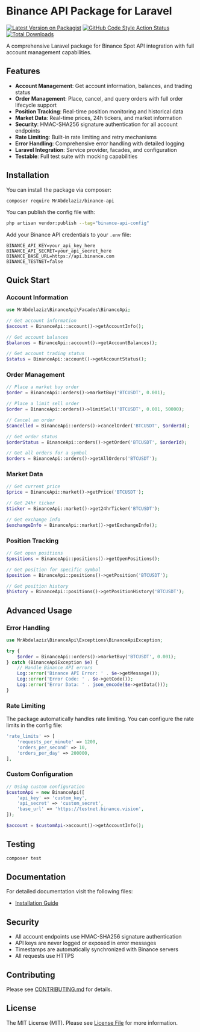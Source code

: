 # Binance API Package for Laravel

[![Latest Version on Packagist](https://img.shields.io/packagist/v/MrAbdelaziz/binance-api.svg?style=flat-square)](https://packagist.org/packages/MrAbdelaziz/binance-api)
[![GitHub Code Style Action Status](https://img.shields.io/github/actions/workflow/status/MrAbdelaziz/binance-api/fix-php-code-style-issues.yml?branch=main&label=code%20style&style=flat-square)](https://github.com/MrAbdelaziz/binance-api/actions?query=workflow%3A"Fix+PHP+code+style+issues"+branch%3Amain)
[![Total Downloads](https://img.shields.io/packagist/dt/MrAbdelaziz/binance-api.svg?style=flat-square)](https://packagist.org/packages/MrAbdelaziz/binance-api)

A comprehensive Laravel package for Binance Spot API integration with full account management capabilities.

## Features

- **Account Management**: Get account information, balances, and trading status
- **Order Management**: Place, cancel, and query orders with full order lifecycle support
- **Position Tracking**: Real-time position monitoring and historical data
- **Market Data**: Real-time prices, 24h tickers, and market information
- **Security**: HMAC-SHA256 signature authentication for all account endpoints
- **Rate Limiting**: Built-in rate limiting and retry mechanisms
- **Error Handling**: Comprehensive error handling with detailed logging
- **Laravel Integration**: Service provider, facades, and configuration
- **Testable**: Full test suite with mocking capabilities

## Installation

You can install the package via composer:

```bash
composer require MrAbdelaziz/binance-api
```

You can publish the config file with:

```bash
php artisan vendor:publish --tag="binance-api-config"
```

Add your Binance API credentials to your `.env` file:

```env
BINANCE_API_KEY=your_api_key_here
BINANCE_API_SECRET=your_api_secret_here
BINANCE_BASE_URL=https://api.binance.com
BINANCE_TESTNET=false
```

## Quick Start

### Account Information

```php
use MrAbdelaziz\BinanceApi\Facades\BinanceApi;

// Get account information
$account = BinanceApi::account()->getAccountInfo();

// Get account balances
$balances = BinanceApi::account()->getAccountBalances();

// Get account trading status
$status = BinanceApi::account()->getAccountStatus();
```

### Order Management

```php
// Place a market buy order
$order = BinanceApi::orders()->marketBuy('BTCUSDT', 0.001);

// Place a limit sell order
$order = BinanceApi::orders()->limitSell('BTCUSDT', 0.001, 50000);

// Cancel an order
$cancelled = BinanceApi::orders()->cancelOrder('BTCUSDT', $orderId);

// Get order status
$orderStatus = BinanceApi::orders()->getOrder('BTCUSDT', $orderId);

// Get all orders for a symbol
$orders = BinanceApi::orders()->getAllOrders('BTCUSDT');
```

### Market Data

```php
// Get current price
$price = BinanceApi::market()->getPrice('BTCUSDT');

// Get 24hr ticker
$ticker = BinanceApi::market()->get24hrTicker('BTCUSDT');

// Get exchange info
$exchangeInfo = BinanceApi::market()->getExchangeInfo();
```

### Position Tracking

```php
// Get open positions
$positions = BinanceApi::positions()->getOpenPositions();

// Get position for specific symbol
$position = BinanceApi::positions()->getPosition('BTCUSDT');

// Get position history
$history = BinanceApi::positions()->getPositionHistory('BTCUSDT');
```

[//]: # (## Documentation)

[//]: # ()
[//]: # (For detailed documentation, visit our [documentation site]&#40;https://docs.MrAbdelaziz.com/binance-api&#41; or check the following files:)

[//]: # ()
[//]: # (- [Installation Guide]&#40;INSTALLATION.md&#41;)

[//]: # (- [Contributing]&#40;CONTRIBUTING.md&#41;)


## Advanced Usage

### Error Handling


```php
use MrAbdelaziz\BinanceApi\Exceptions\BinanceApiException;

try {
    $order = BinanceApi::orders()->marketBuy('BTCUSDT', 0.001);
} catch (BinanceApiException $e) {
    // Handle Binance API errors
    Log::error('Binance API Error: ' . $e->getMessage());
    Log::error('Error Code: ' . $e->getCode());
    Log::error('Error Data: ' . json_encode($e->getData()));
}
```

### Rate Limiting

The package automatically handles rate limiting. You can configure the rate limits in the config file:

```php
'rate_limits' => [
    'requests_per_minute' => 1200,
    'orders_per_second' => 10,
    'orders_per_day' => 200000,
],
```

### Custom Configuration

```php
// Using custom configuration
$customApi = new BinanceApi([
    'api_key' => 'custom_key',
    'api_secret' => 'custom_secret',
    'base_url' => 'https://testnet.binance.vision',
]);

$account = $customApi->account()->getAccountInfo();
```

## Testing

```bash
composer test
```
## Documentation

For detailed documentation visit the following files:

- [Installation Guide](INSTALLATION.md)
## Security

- All account endpoints use HMAC-SHA256 signature authentication
- API keys are never logged or exposed in error messages
- Timestamps are automatically synchronized with Binance servers
- All requests use HTTPS

## Contributing

Please see [CONTRIBUTING.md](CONTRIBUTING.md) for details.

## License

The MIT License (MIT). Please see [License File](LICENSE) for more information.
